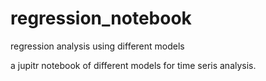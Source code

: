 # regression_notebook
regression analysis using different models

a jupitr notebook of different models for time seris analysis.
